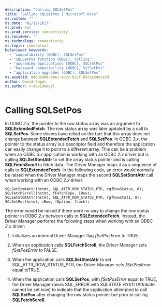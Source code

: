 ```yaml
---
description: "Calling SQLSetPos"
title: "Calling SQLSetPos | Microsoft Docs"
ms.custom: ""
ms.date: "01/19/2017"
ms.prod: sql
ms.prod_service: connectivity
ms.reviewer: ""
ms.technology: connectivity
ms.topic: conceptual
helpviewer_keywords: 
  - "compatibility [ODBC], SQLSetPos"
  - "SQLSetPos function [ODBC], calling"
  - "upgrading applications [ODBC], SQLSetPos"
  - "backward compatibility [ODBC], SqlSetPos"
  - "application upgrades [ODBC], SQLSetPos"
ms.assetid: 846354b8-966c-4c2c-b32f-b0c8e649cedd
author: David-Engel
ms.author: v-davidengel
---
```

# Calling SQLSetPos
In ODBC *2.x*, the pointer to the row status array was an argument to **SQLExtendedFetch**. The row status array was later updated by a call to **SQLSetPos**. Some drivers have relied on the fact that this array does not change between **SQLExtendedFetch** and **SQLSetPos**. In ODBC *3.x*, the pointer to the status array is a descriptor field and therefore the application can easily change it to point to a different array. This can be a problem when an ODBC *3.x* application is working with an ODBC *2.x* driver but is calling **SQLSetStmtAttr** to set the array status pointer and is calling **SQLFetchScroll** to fetch data. The Driver Manager maps it as a sequence of calls to **SQLExtendedFetch**. In the following code, an error would normally be raised when the Driver Manager maps the second **SQLSetStmtAttr** call when working with an ODBC *2.x* driver:  
  
```  
SQLSetStmtAttr(hstmt, SQL_ATTR_ROW_STATUS_PTR, rgfRowStatus, 0);  
SQLFetchScroll(hstmt, fFetchType, iRow);  
SQLSetStmtAttr(hstmt, SQL_ATTR_ROW_STATUS_PTR, rgfRowStat1, 0);  
SQLSetPos(hstmt, iRow, fOption, fLock);  
```  
  
 The error would be raised if there were no way to change the row status pointer in ODBC *2.x* between calls to **SQLExtendedFetch**. Instead, the Driver Manager performs the following steps when working with an ODBC *2.x* driver:  
  
1.  Initializes an internal Driver Manager flag *fSetPosError* to TRUE.  
  
2.  When an application calls **SQLFetchScroll**, the Driver Manager sets *fSetPosError* to FALSE.  
  
3.  When the application calls **SQLSetStmtAttr** to set SQL_ATTR_ROW_STATUS_PTR, the Driver Manager sets *fSetPosError* equal toTRUE.  
  
4.  When the application calls **SQLSetPos**, with *fSetPosError* equal to TRUE, the Driver Manager raises SQL_ERROR with SQLSTATE HY011 (Attribute cannot be set now) to indicate that the application attempted to call **SQLSetPos** after changing the row status pointer but prior to calling **SQLFetchScroll**.
